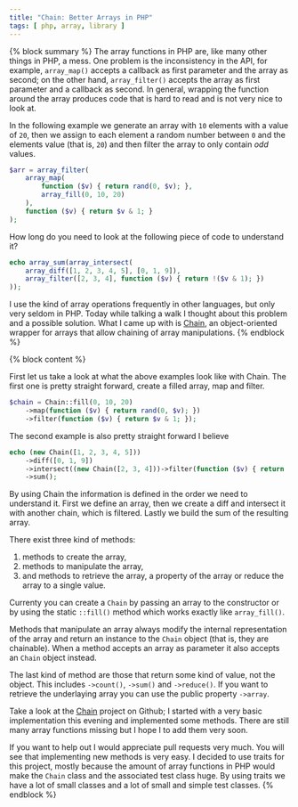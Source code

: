 ```yaml
---
title: "Chain: Better Arrays in PHP"
tags: [ php, array, library ]
---
```

{% block summary %}
The array functions in PHP are, like many other things in PHP, a mess. One problem is the inconsistency in the API,
for example, `array_map()` accepts a callback as first parameter and the array as second; on the other hand,
`array_filter()` accepts the array as first parameter and a callback as second. In general, wrapping the function
around the array produces code that is hard to read and is not very nice to look at.

In the following example we generate an array with `10` elements with a value of `20`, then we assign to each
element a random number between `0` and the elements value (that is, `20`) and then filter the array to only contain
*odd* values.

```php
$arr = array_filter(
    array_map(
        function ($v) { return rand(0, $v); },
        array_fill(0, 10, 20)
    ),
    function ($v) { return $v & 1; }
);
```

How long do you need to look at the following piece of code to understand it?

```php
echo array_sum(array_intersect(
    array_diff([1, 2, 3, 4, 5], [0, 1, 9]),
    array_filter([2, 3, 4], function ($v) { return !($v & 1); })
));
```

I use the kind of array operations frequently in other languages, but only very seldom in PHP. Today while talking
a walk I thought about this problem and a possible solution. What I came up with is
[Chain](https://github.com/cocur/chain), an object-oriented wrapper for arrays that allow chaining of array
manipulations.
{% endblock %}

{% block content %}

First let us take a look at what the above examples look like with Chain. The first one is pretty straight forward,
create a filled array, map and filter.

```php
$chain = Chain::fill(0, 10, 20)
    ->map(function ($v) { return rand(0, $v); })
    ->filter(function ($v) { return $v & 1; });
```

The second example is also pretty straight forward I believe

```php
echo (new Chain([1, 2, 3, 4, 5]))
    ->diff([0, 1, 9])
    ->intersect((new Chain([2, 3, 4]))->filter(function ($v) { return !($v & 1); }))
    ->sum();
```

By using Chain the information is defined in the order we need to understand it. First we define an array, then we
create a diff and intersect it with another chain, which is filtered. Lastly we build the sum of the resulting array.

There exist three kind of methods:

1. methods to create the array,
2. methods to manipulate the array,
3. and methods to retrieve the array, a property of the array or reduce the array to a single value.

Currenty you can create a `Chain` by passing an array to the constructor or by using the static `::fill()` method which
works exactly like `array_fill()`.

Methods that manipulate an array always modify the internal representation of the array and return an instance
to the `Chain` object (that is, they are chainable). When a method accepts an array as parameter it also accepts an
`Chain` object instead.

The last kind of method are those that return some kind of value, not the object. This includes `->count()`, `->sum()`
and `->reduce()`. If you want to retrieve the underlaying array you can use the public property `->array`.

Take a look at the [Chain](https://github.com/cocur/chain) project on Github; I started with a very basic implementation
this evening and implemented some methods. There are still many array functions missing but I hope I to add them very
soon.

If you want to help out I would appreciate pull requests very much. You will see that implementing new methods is
very easy. I decided to use traits for this project, mostly because the amount of array functions in PHP would make
the `Chain` class and the associated test class huge. By using traits we have a lot of small classes and a lot of
small and simple test classes.
{% endblock %}
